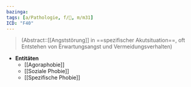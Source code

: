 ```yaml
---
bazinga: 
tags: [a/Pathologie, f/💭, m/m31]
ICD: "F40"
---
```

> (Abstract::[[Angststörung]] in ==spezifischer Akutsituation==, oft Entstehen von Erwartungsangst und Vermeidungsverhalten)
- **Entitäten**
	- [[Agoraphobie]]
	- [[Soziale Phobie]]
	- [[Spezifische Phobie]]